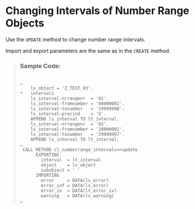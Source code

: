 <!-- loiob11dd584e5a046a4b69d3792497efabb -->

# Changing Intervals of Number Range Objects

Use the `UPDATE` method to change number range intervals.

Import and export parameters are the same as in the `CREATE` method.

> ### Sample Code:  
> ```abap
> 
> …
>     lv_object = 'Z_TEST_03'.
> *   intervals
>     ls_interval-nrrangenr  = '01'.
>     ls_interval-fromnumber = '00000002'.
>     ls_interval-tonumber   = '19999998'.
>     ls_interval-procind    = 'U'.
>     APPEND ls_interval TO lt_interval.
>     ls_interval-nrrangenr  = '02'.
>     ls_interval-fromnumber = '20000002'.
>     ls_interval-tonumber   = '29999997'.
>     APPEND ls_interval TO lt_interval.
> …
>  CALL METHOD cl_numberrange_intervals=>update
>       EXPORTING
>         interval  = lt_interval
>         object    = lv_object
>         subobject = ' '
>       IMPORTING
>         error     = DATA(lv_error)
>         error_inf = DATA(ls_error)
>         error_iv  = DATA(lt_error_iv)
>         warning   = DATA(lv_warning)
> …
> 
> ```

